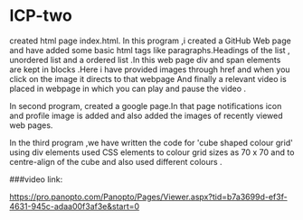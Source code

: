 # ICP-two


created html page index.html. In this program ,i created a GitHub Web page and have added some basic html tags like paragraphs.Headings of the list , unordered list and a ordered list .In this web page div and span elements are kept in blocks .Here i have provided images through href and when you click on the image it directs to that webpage And finally a relevant video is placed in webpage in which you can play and pause the video .

In second program, created a google page.In that page notifications icon and profile image is added and also added the images of recently viewed web pages.

In the third program ,we have written the code for 'cube shaped colour grid' using div elements used CSS elements to colour grid sizes as 70 x 70 and to centre-align of the cube and also used different colours .

###video link:

https://pro.panopto.com/Panopto/Pages/Viewer.aspx?tid=b7a3699d-ef3f-4631-945c-adaa00f3af3e&start=0





